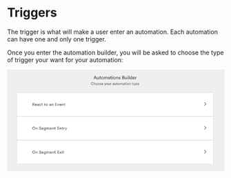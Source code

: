 # Triggers

The trigger is what will make a user enter an automation. Each automation can have one and only one trigger.

Once you enter the automation builder, you will be asked to choose the type of trigger your want for your automation:

![](../../../.gitbook/assets/image%20%287%29.png)

